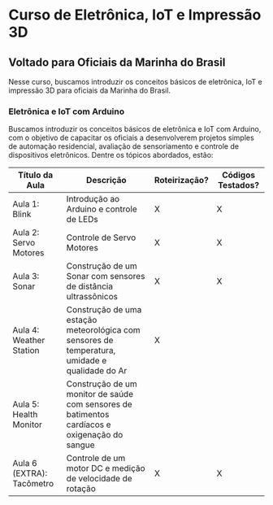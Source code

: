 # Curso de Eletrônica, IoT e Impressão 3D
## Voltado para Oficiais da Marinha do Brasil

Nesse curso, buscamos introduzir os conceitos básicos de eletrônica, IoT e impressão 3D para oficiais da Marinha do Brasil.

### Eletrônica e IoT com Arduino

Buscamos introduzir os conceitos básicos de eletrônica e IoT com Arduino, com o objetivo de capacitar os oficiais a desenvolverem projetos simples de automação residencial, avaliação de sensoriamento e controle de dispositivos eletrônicos. Dentre os tópicos abordados, estão:

| Título da Aula | Descrição | Roteirização? | Códigos Testados? | 
|-----------------|-----------|---------------|-------------------|
| Aula 1: Blink | Introdução ao Arduino e controle de LEDs | X | X |
| Aula 2: Servo Motores | Controle de Servo Motores | X | X |
| Aula 3: Sonar | Construção de um Sonar com sensores de distância ultrassônicos | X | X |
| Aula 4: Weather Station | Construção de uma estação meteorológica com sensores de temperatura, umidade e qualidade do Ar | X | |
| Aula 5: Health Monitor | Construção de um monitor de saúde com sensores de batimentos cardíacos e oxigenação do sangue | | |
| Aula 6 (EXTRA): Tacômetro | Controle de um motor DC e medição de velocidade de rotação | X | X |
